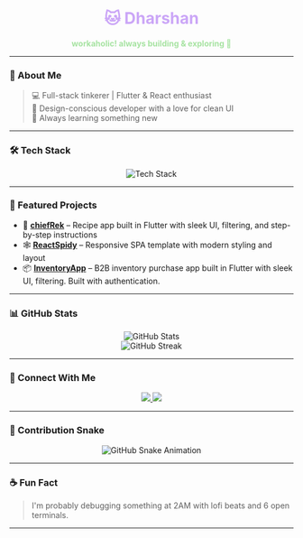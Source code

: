 <div align="center">
  <h1 style="color:#cba6f7;">🐱 Dharshan </h1>
  <p style="color:#a6e3a1;"><strong>workaholic! always building & exploring 🌌</strong></p>
</div>

---

### 🌸 About Me

> 💻 Full-stack tinkerer | Flutter & React enthusiast  
> 🎨 Design-conscious developer with a love for clean UI  
> 🌱 Always learning something new  

---

### 🛠️ Tech Stack

<p align="center">
  <img src="https://github-readme-tech-stack.vercel.app/api/cards?title=Tech+Stack&align=center&lineCount=2&theme=catppuccin_mocha&bg=%231e1e2e&badge=%23181825&border=%236c7086&titleColor=%2394e2d5&line1=flutter%2Cflutter%2C6ce8eb%3Breact%2Creact%2C393d9c%3Bfirebase%2Cfirebase%2Cff830c%3B&line2=dart%2Cdart%2C321e70%3Bjavascript%2Cjavascript%2Ce6ae41%3B" alt="Tech Stack" />
</p>

---

### 🚀 Featured Projects

- 🎯 [**chiefRek**](https://github.com/shanxn/chiefRek) – Recipe app built in Flutter with sleek UI, filtering, and step-by-step instructions  
- 🕸️ [**ReactSpidy**](https://github.com/shanxn/ReactSpidy) – Responsive SPA template with modern styling and layout
- 📦 [**InventoryApp**](https://github.com/shanxn/InventoryApp) – B2B inventory purchase app built in Flutter with sleek UI, filtering. Built with authentication.
<!-- You can add more project links here -->

---

### 📊 GitHub Stats

<p align="center">
  <img src="https://github-readme-stats.vercel.app/api?username=shanxn&show_icons=true&theme=catppuccin_mocha&hide_border=true&border_radius=12" alt="GitHub Stats" />
  <br />
  <img src="https://github-readme-streak-stats.herokuapp.com?user=shanxn&theme=catppuccin-mocha&hide_border=true&date_format=M%20j%5B%2C%20Y%5D" alt="GitHub Streak" />
</p>

---

### 💬 Connect With Me

<p align="center">
  <a href="https://www.linkedin.com/in/dharshanxn">
    <img src="https://img.shields.io/badge/LinkedIn-89b4fa?style=for-the-badge&logo=linkedin&logoColor=black" />
  </a>
  <a href="https://www.instagram.com/dharshanxn">
    <img src="https://img.shields.io/badge/Instagram-f38ba8?style=for-the-badge&logo=instagram&logoColor=black" />
  </a>
</p>

---

### 🐍 Contribution Snake

<p align="center">
  <img src="https://raw.githubusercontent.com/shanxn/shanxn/output/github-contribution-grid-snake.svg" alt="GitHub Snake Animation" />
</p>

---

### ☕ Fun Fact

> I'm probably debugging something at 2AM with lofi beats and 6 open terminals.

---

<!-- Theme inspired by Catppuccin Mocha -->
